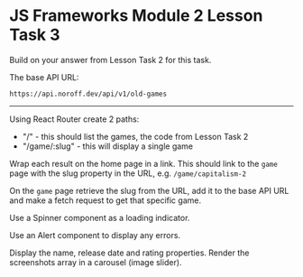 # JS Frameworks Module 2 Lesson Task 3

Build on your answer from Lesson Task 2 for this task.

The base API URL:

```
https://api.noroff.dev/api/v1/old-games
```
---

Using React Router create 2 paths:

- "/" - this should list the games, the code from Lesson Task 2
- "/game/:slug" - this will display a single game

Wrap each result on the home page in a link. This should link to the `game` page with the slug property in the URL, e.g. `/game/capitalism-2`

On the `game` page retrieve the slug from the URL, add it to the base API URL and make a fetch request to get that specific game.

Use a Spinner component as a loading indicator.

Use an Alert component to display any errors.

Display the name, release date and rating properties. Render the screenshots array in a carousel (image slider).

